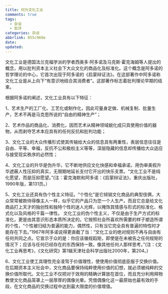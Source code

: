 ```yaml
---
title: 何为文化工业
comments: true
tags:
  - 杂谈
  - 批评
categories: 杂谈
abbrlink: 855c969e
date:
updated:
---
```

文化工业是德国法兰克福学派的学者西奥多·阿多诺及马克斯·霍克海姆等人提出的概念，用以批判资本主义社会下大众文化的商品化及标准化。这个概念是阿多诺的哲学理论的中心，它首次出现于阿多诺的《启蒙辩证法》。在这部著作中阿多诺称文化工业是从上向下“有意识地结合其消费者”。这部著作标志着批判理论早期的结束。
<!--more-->
根据阿多诺的阐述，文化工业具有以下特征：

1、艺术生产的工厂化、工艺化或制作化，因此可量身定做、机械复制、批量生产，艺术不再是马克思所说的“自由的精神生产”；

2、艺术作品的商品化、消费化，因而艺术从精神领域蜕化成只具使用价值的器物，从而剥夺艺术本应具有的任何反抗和批判功能；

3、文化工业的大众传播形式使其传输给大众的信息具有两重性，表层信息往往是自由、平等、幸福，反抗不公和极权主义等等，深层隐藏的信息却传播给大众适应与接受现实秩序的必然性；

4、文化工业的升华是伪升华，它不断地供应文化快感和幸福承诺，用伪审美假升华遮蔽人性压抑的真实，无限期地延长支付它开出的快乐支票。“文化工业不是纯化愿望，而是压抑愿望。”(注：霍克海默和阿多诺：《启蒙辩证法》，重庆出版社，1990年版，第131页。）

5、文化工业还具有伪个性主义特征。“个性化”是它倾销文化商品的典型伎俩，大众常常被款待得像主人一样，似乎它的产品只为您一个人生产。而且它总是给文化商品打上天才的独创性和独特个性的迷人光辉，以掩饰其情感与形式的标准化、格式化以及风格的千篇一律性。
文化工业的伪个性主义，不仅是由于生产方式的标准化，更是由其意识形态本质所决定的。它按照社会所喜欢所需要的样子塑造所谓的个性，“个性被归结为普遍的能力，偶然性，只有当它完全具有普遍的特性时才能存在下去。”1967年阿多诺说得更直截了当：“文化工业的绝对规则不再与自由有任何共同之点。它宣示于众的是：你应该循规蹈矩，即使是在未被告之任何规矩的情况下；应该与任何已经存在的东西保持一致。像其他任何人那样思考。”(注：《文化工业再思考》，《文化研究》第1辑天津社会科学出版社2000年，第204。)

6、文化工业使工具理性完全凌驾于价值理性，使使用价值彻底臣服于交换价值。在后期资本主义社会中，文化商品要保持纯粹使用价值的幻想，就必须被纯粹的交换价值所取代。文化工业不仅把对于效用的精确计算放在首位，而且充分利用拜物教使文化商品笼罩上一层厚厚的偶像光晕。凭借偶像化这一最原始也最有效的手段，在文化商品的交换过程中达到最大限度的价值增值。
